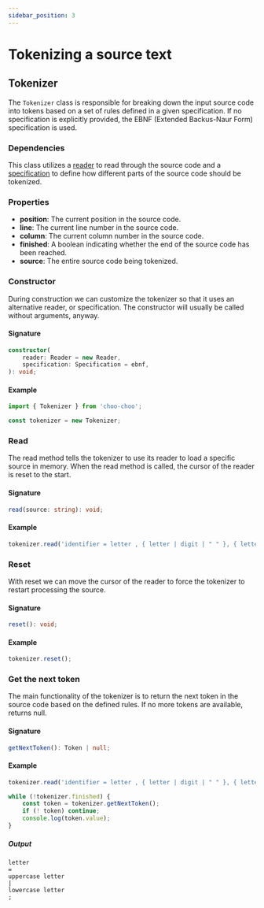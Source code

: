 ```yaml
---
sidebar_position: 3
---
```


# Tokenizing a source text

## Tokenizer

The `Tokenizer` class is responsible for breaking down the input source code into tokens based on a set of rules defined in a given specification. If no specification is explicitly provided, the EBNF (Extended Backus-Naur Form) specification is used.

### Dependencies

This class utilizes a [reader](reader) to read through the source code and a [specification](specification) to define how different parts of the source code should be tokenized.

### Properties

* **position**: The current position in the source code.
* **line**: The current line number in the source code.
* **column**: The current column number in the source code.
* **finished**: A boolean indicating whether the end of the source code has been reached.
* **source**: The entire source code being tokenized.

### Constructor

During construction we can customize the tokenizer so that it uses an alternative reader, or specification. The constructor will usually be called without arguments, anyway.

#### Signature

```typescript
constructor(
    reader: Reader = new Reader,
    specification: Specification = ebnf,
): void;
```

#### Example

```typescript
import { Tokenizer } from 'choo-choo';

const tokenizer = new Tokenizer;
```

### Read

The read method tells the tokenizer to use its reader to load a specific source in memory. When the read method is called, the cursor of the reader is reset to the start.

#### Signature

```typescript
read(source: string): void;
```

#### Example

```typescript
tokenizer.read('identifier = letter , { letter | digit | " " }, { letter | digit } ;');
```

### Reset

With reset we can move the cursor of the reader to force the tokenizer to restart processing the source.

#### Signature

```typescript
reset(): void;
```

#### Example

```typescript
tokenizer.reset();
```

### Get the next token

The main functionality of the tokenizer is to return the next token in the source code based on the defined rules. If no more tokens are available, returns null.

#### Signature

```typescript
getNextToken(): Token | null;
```

#### Example

```typescript
tokenizer.read('identifier = letter , { letter | digit | " " }, { letter | digit } ;');

while (!tokenizer.finished) {
    const token = tokenizer.getNextToken();
    if (! token) continue;
    console.log(token.value);
}
```

##### Output

```
letter
=
uppercase letter
|
lowercase letter
;
```
